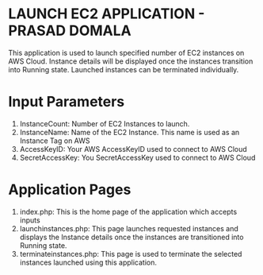 # LAUNCH EC2 APPLICATION - PRASAD DOMALA
This application is used to launch specified number of EC2 instances on AWS Cloud.
Instance details will be displayed once the instances transition into Running state.
Launched instances can be terminated individually.

# Input Parameters
1. InstanceCount: Number of EC2 Instances to launch.
2. InstanceName: Name of the EC2 Instance. This name is used as an Instance Tag on AWS
3. AccessKeyID: Your AWS AccessKeyID used to connect to AWS Cloud
4. SecretAccessKey: You SecretAccessKey used to connect to AWS Cloud

# Application Pages
1. index.php: This is the home page of the application which accepts inputs
2. launchinstances.php: This page launches requested instances and displays the Instance details once the instances are transitioned into Running state.
3. terminateinstances.php: This page is used to terminate the selected instances launched using this application.
